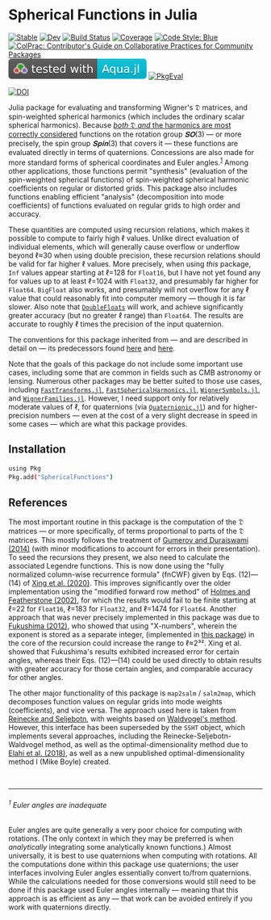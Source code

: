 # Spherical Functions in Julia

[![Stable](https://img.shields.io/badge/docs-stable-blue.svg)](https://moble.github.io/SphericalFunctions.jl/stable)
[![Dev](https://img.shields.io/badge/docs-dev-blue.svg)](https://moble.github.io/SphericalFunctions.jl/dev)
[![Build Status](https://github.com/moble/SphericalFunctions.jl/actions/workflows/tests.yml/badge.svg?branch=main)](https://github.com/moble/SphericalFunctions.jl/actions/workflows/tests.yml?query=branch%3Amain)
[![Coverage](https://codecov.io/gh/moble/SphericalFunctions.jl/branch/main/graph/badge.svg)](https://codecov.io/gh/moble/SphericalFunctions.jl)
[![Code Style: Blue](https://img.shields.io/badge/code%20style-blue-4495d1.svg)](https://github.com/invenia/BlueStyle)
[![ColPrac: Contributor's Guide on Collaborative Practices for Community Packages](https://img.shields.io/badge/ColPrac-Contributor's%20Guide-blueviolet)](https://github.com/SciML/ColPrac)
[![Aqua QA](https://raw.githubusercontent.com/JuliaTesting/Aqua.jl/master/badge.svg)](https://github.com/JuliaTesting/Aqua.jl)
[![PkgEval](https://JuliaCI.github.io/NanosoldierReports/pkgeval_badges/S/SphericalFunctions.svg)](https://JuliaCI.github.io/NanosoldierReports/pkgeval_badges/report.html)

[![DOI](https://zenodo.org/badge/381490836.svg)](https://zenodo.org/badge/latestdoi/381490836)


Julia package for evaluating and transforming Wigner's 𝔇 matrices, and spin-weighted spherical
harmonics (which includes the ordinary scalar spherical harmonics).  Because [*both* 𝔇 *and* the
harmonics are most correctly considered](https://arxiv.org/abs/1604.08140) functions on the rotation
group $𝐒𝐎(3)$ — or more precisely, the spin group $𝐒𝐩𝐢𝐧(3)$ that covers it — these functions are
evaluated directly in terms of quaternions.  Concessions are also made for more standard forms of
spherical coordinates and Euler angles.<sup>[1](#1-euler-angles-are-inadequate)</sup> Among other
applications, those functions permit "synthesis" (evaluation of the spin-weighted spherical
functions) of spin-weighted spherical harmonic coefficients on regular or distorted grids.  This
package also includes functions enabling efficient "analysis" (decomposition into mode coefficients)
of functions evaluated on regular grids to high order and accuracy.

These quantities are computed using recursion relations, which makes it possible to compute to
fairly high ℓ values.  Unlike direct evaluation of individual elements, which will generally cause
overflow or underflow beyond ℓ≈30 when using double precision, these recursion relations should be
valid for far higher ℓ values.  More precisely, when using *this* package, `Inf` values appear
starting at ℓ=128 for `Float16`, but I have not yet found any for values up to at least ℓ=1024
with `Float32`, and presumably far higher for `Float64`.  `BigFloat` also works, and presumably
will not overflow for any ℓ value that could reasonably fit into computer memory — though it is far
slower.  Also note that [`DoubleFloats`](https://github.com/JuliaMath/DoubleFloats.jl) will work,
and achieve significantly greater accuracy (but no greater ℓ range) than `Float64`.  The results are
accurate to roughly ℓ times the precision of the input quaternion.

The conventions for this package inherited from — and are described in detail on — its predecessors
found [here](https://moble.github.io/spherical_functions/) and
[here](https://moble.github.io/spherical/).

Note that the goals of this package do not include some important use cases, including some that are
common in fields such as CMB astronomy or lensing.  Numerous other packages may be better suited to
those use cases, including
[`FastTransforms.jl`](https://JuliaApproximation.github.io/FastTransforms.jl/),
[`FastSphericalHarmonics.jl`](https://eschnett.github.io/FastSphericalHarmonics.jl/dev/),
[`WignerSymbols.jl`](https://github.com/Jutho/WignerSymbols.jl), and
[`WignerFamilies.jl`](https://github.com/xzackli/WignerFamilies.jl).  However, I need support only for
relatively moderate values of ℓ, for quaternions (via
[`Quaternionic.jl`](https://github.com/moble/Quaternionic.jl)) and for higher-precision numbers — even
at the cost of a very slight decrease in speed in some cases — which are what this package provides.


## Installation

```bash
using Pkg
Pkg.add("SphericalFunctions")
```

## References

The most important routine in this package is the computation of the 𝔇 matrices — or more
specifically, of terms proportional to parts of the 𝔇 matrices.  This mostly follows the treatment
of [Gumerov and Duraiswami (2014)](https://arxiv.org/abs/1403.7698) (with minor modifications to
account for errors in their presentation).  To seed the recursions they present, we also need to
calculate the associated Legendre functions.  This is now done using the "fully normalized
column-wise recurrence formula" (fnCWF) given by Eqs. (12)—(14) of [Xing et
al. (2020)](https://doi.org/10.1007/s00190-019-01331-0).  This improves significantly over the older
implementation using the "modified forward row method" of [Holmes and Featherstone
(2002)](https://doi.org/10.1007/s00190-002-0216-2), for which the results would fail to be finite
starting at ℓ=22 for `Float16`, ℓ=183 for `Float32`, and ℓ=1474 for `Float64`.  Another approach
that was never precisely implemented in this package was due to [Fukushima
(2012)](https://doi.org/10.1007/s00190-011-0519-2), who showed that using "X-numbers", wherein the
exponent is stored as a separate integer, (implemented in [this
package](https://github.com/moble/XNumbers.jl)) in the core of the recursion could increase the
range to ℓ≈2³².  Xing et al. showed that Fukushima's results exhibited increased error for certain
angles, whereas their Eqs. (12)—(14) could be used directly to obtain results with greater accuracy
for those certain angles, and comparable accuracy for other angles.

The other major functionality of this package is `map2salm` / `salm2map`, which decomposes function
values on regular grids into mode weights (coefficients), and vice versa.  The approach used here is
taken from [Reinecke and Seljebotn](https://dx.doi.org/10.1051/0004-6361/201321494), with weights
based on [Waldvogel's method](https://doi.org/10.1007/s10543-006-0045-4).  However, this interface
has been superseded by the `SSHT` object, which implements several approaches, including the
Reinecke-Seljebotn-Waldvogel method, as well as the optimal-dimensionality method due to [Elahi et
al. (2018)](https://doi.org/10.1109/LSP.2018.2865676), as well as a new unpublished
optimal-dimensionality method I (Mike Boyle) created.


<br/>

---

###### <sup>1</sup> Euler angles are inadequate

Euler angles are quite generally a very poor choice for computing with rotations.  (The only context
in which they may be preferred is when *analytically* integrating some analytically known
functions.)  Almost universally, it is best to use quaternions when computing with rotations.  All
the computations done within this package use quaternions; the user interfaces involving Euler
angles essentially convert to/from quaternions.  While the calculations needed for those conversions
would still need to be done if this package used Euler angles internally — meaning that this
approach is as efficient as any — that work can be avoided entirely if you work with quaternions
directly.
